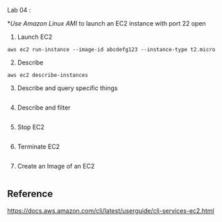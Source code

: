 

Lab 04 :

**Use Amazon Linux  AMI* to launch an EC2 instance with port 22 open



1) Launch EC2
```console
aws ec2 run-instance --image-id abcdefg123 --instance-type t2.micro
```

2) Describe
```console
aws ec2 describe-instances
```

3) Describe and query specific things

```console

```

4) Describe and filter

```console
```

5) Stop EC2


```console
```

6) Terminate EC2

```console
```

7) Create an Image of an EC2
```console
```



## Reference
https://docs.aws.amazon.com/cli/latest/userguide/cli-services-ec2.html
